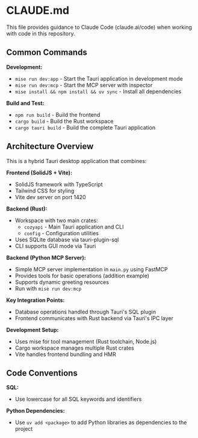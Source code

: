 # CLAUDE.md

This file provides guidance to Claude Code (claude.ai/code) when working with code in this repository.

## Common Commands

**Development:**
- `mise run dev:app` - Start the Tauri application in development mode
- `mise run dev:mcp` - Start the MCP server with inspector
- `mise install && npm install && uv sync` - Install all dependencies

**Build and Test:**
- `npm run build` - Build the frontend
- `cargo build` - Build the Rust workspace
- `cargo tauri build` - Build the complete Tauri application

## Architecture Overview

This is a hybrid Tauri desktop application that combines:

**Frontend (SolidJS + Vite):**
- SolidJS framework with TypeScript
- Tailwind CSS for styling
- Vite dev server on port 1420

**Backend (Rust):**
- Workspace with two main crates:
  - `cozyapi` - Main Tauri application and CLI
  - `config` - Configuration utilities
- Uses SQLite database via tauri-plugin-sql
- CLI supports GUI mode via Tauri

**Backend (Python MCP Server):**
- Simple MCP server implementation in `main.py` using FastMCP
- Provides tools for basic operations (addition example)
- Supports dynamic greeting resources
- Run with `mise run dev:mcp`

**Key Integration Points:**
- Database operations handled through Tauri's SQL plugin
- Frontend communicates with Rust backend via Tauri's IPC layer

**Development Setup:**
- Uses mise for tool management (Rust toolchain, Node.js)
- Cargo workspace manages multiple Rust crates
- Vite handles frontend bundling and HMR

## Code Conventions

**SQL:**
- Use lowercase for all SQL keywords and identifiers

**Python Dependencies:**
- Use `uv add <package>` to add Python libraries as dependencies to the project